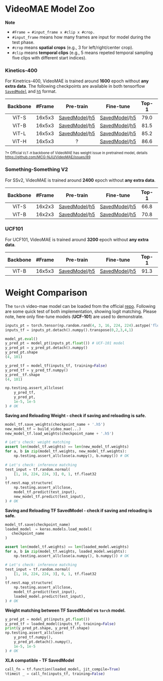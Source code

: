 # VideoMAE Model Zoo

**Note**

- `#Frame = #input_frame x #clip x #crop.`
- `#input_frame` means how many frames are input for model during the test phase.
- `#crop` means **spatial crops** (e.g., 3 for left/right/center crop).
- `#clip` means **temporal clips** (e.g., 5 means repeted temporal sampling five clips with different start indices).

### Kinetics-400

For Kinetrics-400, VideoMAE is trained around **1600** epoch without **any extra data**. The following checkpoints are available in both tensorflow [`SavedModel`](https://www.tensorflow.org/guide/saved_model) and [`h5`](https://keras.io/api/saving/weights_saving_and_loading/#save_weights-method) format.


| Backbone | \#Frame | Pre-train | Fine-tune | Top-1 | Top-5 |
 | :--: | :--: | :--: | :--: | :---: | :---: |
  ViT-S    | 16x5x3  | [SavedModel](https://github.com/innat/VideoMAE/releases/download/v1.1/TFVideoMAE_S_K400_16x224_PT.zip)/[h5](https://github.com/innat/VideoMAE/releases/download/v1.0/TFVideoMAE_S_K400_16x224_PT.h5) | [SavedModel](https://github.com/innat/VideoMAE/releases/download/v1.1/TFVideoMAE_S_K400_16x224_FT.zip)/[h5](https://github.com/innat/VideoMAE/releases/download/v1.0/TFVideoMAE_S_16x224_FT.h5) | 79.0 | 93.8   |
  ViT-B    | 16x5x3  | [SavedModel](https://github.com/innat/VideoMAE/releases/download/v1.1/TFVideoMAE_B_K400_16x224_PT.zip)/[h5](https://github.com/innat/VideoMAE/releases/download/v1.0/TFVideoMAE_B_K400_16x224_PT.h5) | [SavedModel](https://github.com/innat/VideoMAE/releases/download/v1.1/TFVideoMAE_B_K400_16x224_FT.zip)/[h5](https://github.com/innat/VideoMAE/releases/download/v1.0/TFVideoMAE_B_K400_16x224_FT.h5) | 81.5  | 95.1  |
  ViT-L    | 16x5x3  | [SavedModel](https://github.com/innat/VideoMAE/releases/download/v1.1/TFVideoMAE_L_K400_16x224_PT.zip)/[h5](https://github.com/innat/VideoMAE/releases/download/v1.0/TFVideoMAE_L_K400_16x224_PT.h5) | [SavedModel](https://github.com/innat/VideoMAE/releases/download/v1.0/TFVideoMAE_L_K400_16x224_FT.h5)/[h5](https://github.com/innat/VideoMAE/releases/download/v1.0/TFVideoMAE_L_K400_16x224_FT.h5) | 85.2  | 96.8  |
  ViT-H    | 16x5x3  | ? | [SavedModel](https://drive.google.com/drive/folders/1DdwGd-EXD0Rc-05mirZOU3W7b8LlHYJ7?usp=sharing)/[h5](https://drive.google.com/file/d/1ZS7fWw3SbgKpLAdN7QQLm9_pIomwYEtI/view?usp=sharing) | 86.6 | 97.1   |

<sup>?* Official `ViT-H` backbone of VideoMAE has weight issue in pretrained model, details https://github.com/MCG-NJU/VideoMAE/issues/89</sup>

### Something-Something V2

For SSv2, VideoMAE is trained around **2400** epoch without **any extra data**.

| Backbone | \#Frame |                          Pre-train                           |                          Fine-tune                           | Top-1 | Top-5 |
| :------: | :-----: | :----------------------------------------------------------: | :----------------------------------------------------------: | :---: | :---: |
|  ViT-S    | 16x2x3  | [SavedModel](https://github.com/innat/VideoMAE/releases/download/v1.1/TFVideoMAE_S_SSv2_16x224_PT.zip)/[h5](https://github.com/innat/VideoMAE/releases/download/v1.0/TFVideoMAE_S_SSv2_16x224_PT.h5) | [SavedModel](https://github.com/innat/VideoMAE/releases/download/v1.1/TFVideoMAE_S_SSv2_16x224_FT.zip)/[h5](https://github.com/innat/VideoMAE/releases/download/v1.0/TFVideoMAE_S_SSv2_16x224_FT.h5) | 66.8 | 90.3 |
|  ViT-B    | 16x2x3  | [SavedModel](https://github.com/innat/VideoMAE/releases/download/v1.1/TFVideoMAE_B_SSv2_16x224_PT.zip)/[h5](https://github.com/innat/VideoMAE/releases/download/v1.0/TFVideoMAE_B_SSv2_16x224_PT.h5) | [SavedModel](https://github.com/innat/VideoMAE/releases/download/v1.1/TFVideoMAE_B_SSv2_16x224_FT.zip)/[h5](https://github.com/innat/VideoMAE/releases/download/v1.0/TFVideoMAE_B_SSv2_16x224_FT.h5) | 70.8  | 92.4  |


### UCF101

For UCF101, VideoMAE is trained around **3200** epoch without **any extra data**.

| Backbone | \#Frame |  Pre-train  |  Fine-tune   | Top-1 | Top-5 |
| :---: | :-----: | :----: | :----: | :---: | :---: |
|  ViT-B   |  16x5x3  | [SavedModel](https://github.com/innat/VideoMAE/releases/download/v1.1/TFVideoMAE_B_UCF_16x224_PT.zip)/[h5](https://github.com/innat/VideoMAE/releases/download/v1.0/TFVideoMAE_B_UCF_16x224_PT.h5)  | [SavedModel](https://github.com/innat/VideoMAE/releases/download/v1.1/TFVideoMAE_B_UCF_16x224_FT.zip)/[h5](https://github.com/innat/VideoMAE/releases/download/v1.0/TFVideoMAE_B_UCF_16x224_FT.h5) | 91.3 |  98.5 |



# Weight Comparison

The `torch` video-mae model can be loaded from the official [repo](https://github.com/MCG-NJU/VideoMAE). Following are some quick test of both implementation, showing logit matching. Please note, here only fine-tune models (**UCF-101**) are used to demonstrate. 

```python
inputs_pt = torch.tensor(np.random.rand(4, 3, 16, 224, 224).astype('float32'))
inputs_tf = inputs_pt.detach().numpy().transpose(0,2,3,4,1)

model_pt.eval()
y_pred_pt = model_pt(inputs_pt.float()) # UCF-101 model
y_pred_pt = y_pred_pt.detach().numpy()
y_pred_pt.shape
(4, 101)

y_pred_tf = model_tf(inputs_tf, training=False)
y_pred_tf = y_pred_tf.numpy()
y_pred__tf.shape
(4, 101)

np.testing.assert_allclose(
    y_pred_tf, 
    y_pred_pt, 
    1e-5, 1e-5
) # OK
```

**Saving and Reloading Weight - check if saving and reloading is safe.**

```python
model_tf.save_weights(checkpoint_name + '.h5')
new_model_tf = build_video_mae(...)
new_model_tf.load_weights(checkpoint_name + '.h5')

# Let's check: weight matching
assert len(model_tf.weights) == len(new_model_tf.weights)
for a, b in zip(model_tf.weights, new_model_tf.weights):
    np.testing.assert_allclose(a.numpy(), b.numpy()) # OK
    
# Let's check: inference matching
test_input = tf.random.normal(
    [1, 16, 224, 224, 3], 0, 1, tf.float32
)
tf.nest.map_structure(
    np.testing.assert_allclose,
    model_tf.predict(test_input),
    new_model_tf.predict(test_input),
) # OK
```

**Saving and Reloading TF SavedModel - check if saving and reloading is safe.**

```python
model_tf.save(checkpoint_name)
loaded_model  = keras.models.load_model(
   checkpoint_name
)

assert len(model_tf.weights) == len(loaded_model.weights)
for a, b in zip(model_tf.weights, loaded_model.weights):
    np.testing.assert_allclose(a.numpy(), b.numpy()) # OK

# Let's check: inference matching
test_input = tf.random.normal(
    [1, 16, 224, 224, 3], 0, 1, tf.float32
)
tf.nest.map_structure(
    np.testing.assert_allclose,
    model_tf.predict(test_input),
    loaded_model.predict(test_input),
) # OK
```

**Weight matching between TF SavedModel vs `torch` model.**

```python
y_pred_pt = model_pt(inputs_pt.float())
y_pred_tf = loaded_model(inputs_tf, training=False)
print(y_pred_pt.shape, y_pred_tf.shape)
np.testing.assert_allclose(
    y_pred_tf.numpy(), 
    y_pred_pt.detach().numpy(), 
    1e-5, 1e-5
) # OK
```

**XLA compatible - TF SavedModel**

```python
call_fn = tf.function(loaded_model, jit_compile=True)
%timeit _ = call_fn(inputs_tf, training=False)
```
